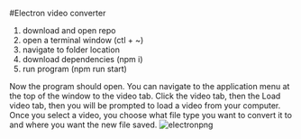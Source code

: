 #Electron video converter

1) download and open repo
2) open a terminal window (ctl + ~)
3) navigate to folder location
4) download dependencies (npm i)
5) run program (npm run start)

Now the program should open. You can navigate to the application menu at the top of the window to the video tab. Click the video tab, then the Load video tab, then you will be prompted to load a video from your computer. Once you select a video, you choose what file type you want to convert it to and where you want the new file saved.  ![electronpng](https://github.com/touchableAura/electron-video-converter/assets/132860080/671014e2-aa46-40e1-b2e2-66727a03bbc6)
